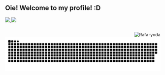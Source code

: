 ## Oie! Welcome to my profile! :D
 <div>
  <a href="https://github.com/rafaballerini">
  <img height="180em" src="https://github-readme-stats.vercel.app/api?username=comCamila&show_icons=true&theme=dracula&include_all_commits=true&count_private=true"/> <img height="180em" src="https://github-readme-stats.vercel.app/api/top-langs/?username=comCamila&layout=compact&langs_count=7&theme=dracula"/>
</div>
  
 <img align="right" alt="Rafa-yoda" src="https://i.picasion.com/pic91/ca32fb9c0f044aefb72e4475486a7572.gif">
 
  ##
  
![Snake animation](https://github.com/comCamila/comCamila/blob/output/github-contribution-grid-snake.svg)
